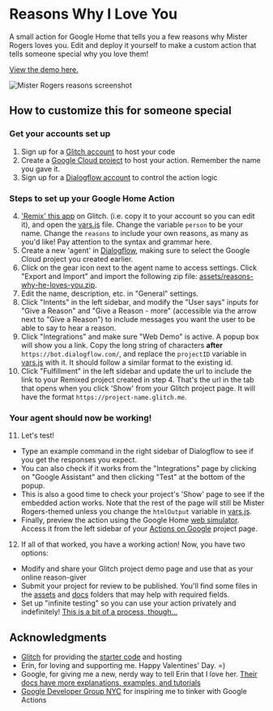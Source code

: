 # Reasons Why I Love You

A small action for Google Home that tells you a few reasons why Mister Rogers loves you. Edit and deploy it yourself to make a custom action that tells someone special why you love them!

[View the demo here.](https://reasons-why-i-love-you.glitch.me)

![Mister Rogers reasons screenshot](https://raw.githubusercontent.com/veekas/reasons-why-i-love-you/master/assets/mister-rogers-screenshot.jpeg?token=ADvHnmWPEU-874UcblVRTKmjcoiiYaTsks5ajaB_wA%3D%3D)

## How to customize this for someone special

### Get your accounts set up
 1. Sign up for a [Glitch account](https://glitch.com) to host your code
 2. Create a [Google Cloud project](https://console.cloud.google.com/project) to host your action. Remember the name you gave it.
 3. Sign up for a [Dialogflow account](https://dialogflow.com) to control the action logic

### Steps to set up your Google Home Action
4. ['Remix' this app](https://glitch.com/edit/#!/remix/reasons-why-i-love-you) on Glitch. (i.e. copy it to your account so you can edit it), and open the [vars.js](vars.js) file. Change the variable `person` to be your name. Change the `reasons` to include your own reasons, as many as you'd like! Pay attention to the syntax and grammar here.
5. Create a new 'agent' in [Dialogflow](https://console.dialogflow.com/api-client/#/newAgent), making sure to select the Google Cloud project you created earlier.
6. Click on the gear icon next to the agent name to access settings. Click "Export and Import" and import the following zip file: [assets/reasons-why-he-loves-you.zip](assets/reasons-why-he-loves-you.zip).
7. Edit the name, description, etc. in "General" settings.
8. Click "Intents" in the left sidebar, and modify the "User says" inputs for "Give a Reason" and "Give a Reason - more" (accessible via the arrow next to "Give a Reason") to include messages you want the user to be able to say to hear a reason.
9. Click "Integrations" and make sure "Web Demo" is active. A popup box will show you a link. Copy the long string of characters **after** `https://bot.dialogflow.com/`, and replace the `projectID` variable in [vars.js](vars.js) with it. It should follow a similar format to the existing id.
10. Click "Fulfillment" in the left sidebar and update the url to include the link to your Remixed project created in step 4. That's the url in the tab that opens when you click 'Show' from your Glitch project page. It will have the format `https://project-name.glitch.me`.

### Your agent should now be working!
11. Let's test!
  - Type an example command in the right sidebar of Dialogflow to see if you get the responses you expect.
  - You can also check if it works from the "Integrations" page by clicking on "Google Assistant" and then clicking "Test" at the bottom of the popup.
  - This is also a good time to check your project's 'Show' page to see if the embedded action works. Note that the rest of the page will still be Mister Rogers-themed unless you change the `htmlOutput` variable in [vars.js](vars.js).
  - Finally, preview the action using the Google Home [web simulator](https://developers.google.com/actions/tools/web-simulator). Access it from the left sidebar of your [Actions on Google](https://console.actions.google.com) project page.
12. If all of that worked, you have a working action! Now, you have two options:
  - Modify and share your Glitch project demo page and use that as your online reason-giver
  - Submit your project for review to be published. You'll find some files in the [assets](assets/) and [docs](docs/) folders that may help with required fields.
  - Set up "infinite testing" so you can use your action privately and indefinitely! [This is a bit of a process, though...](https://medium.com/google-cloud/how-to-create-a-custom-private-google-home-action-260e2c512fc)

## Acknowledgments

- [Glitch](https://glitch.com/) for providing the [starter code](https://glitch.com/~google-home) and hosting
- Erin, for loving and supporting me. Happy Valentines' Day. =)
- Google, for giving me a new, nerdy way to tell Erin that I love her. [Their docs have more explanations, examples, and tutorials](https://developers.google.com/actions/extending-the-assistant)
- [Google Developer Group NYC](https://www.meetup.com/gdgnyc) for inspiring me to tinker with Google Actions
